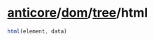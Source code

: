 # [anticore](../../../../../#reference)/[dom](../../#reference)/[tree](../#reference)/<a name="reference">html</a>

```js
html(element, data)
```